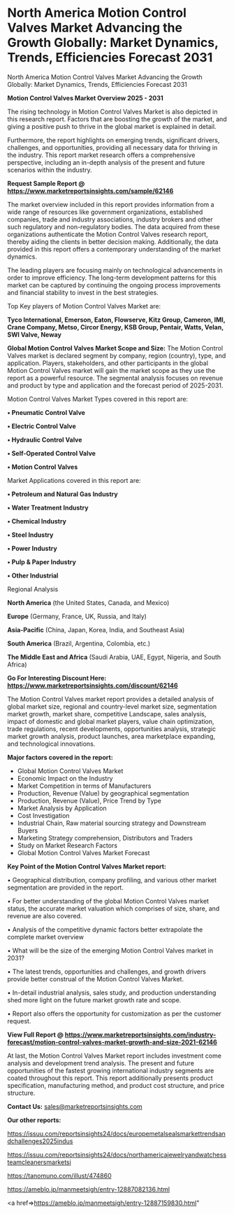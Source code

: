 # North America Motion Control Valves Market Advancing the Growth Globally: Market Dynamics, Trends, Efficiencies Forecast 2031
North America Motion Control Valves Market Advancing the Growth Globally: Market Dynamics, Trends, Efficiencies Forecast 2031

<Strong> Motion Control Valves Market Overview 2025 - 2031</strong>

The rising technology in Motion Control Valves Market is also depicted in this research report. Factors that are boosting the growth of the market, and giving a positive push to thrive in the global market is explained in detail.

Furthermore, the report highlights on emerging trends, significant drivers, challenges, and opportunities, providing all necessary data for thriving in the industry. This report market research offers a comprehensive perspective, including an in-depth analysis of the present and future scenarios within the industry.

<strong>Request Sample Report @ <a href=https://www.marketreportsinsights.com/sample/62146>https://www.marketreportsinsights.com/sample/62146</a></strong>

The market overview included in this report provides information from a wide range of resources like government organizations, established companies, trade and industry associations, industry brokers and other such regulatory and non-regulatory bodies. The data acquired from these organizations authenticate the Motion Control Valves research report, thereby aiding the clients in better decision making. Additionally, the data provided in this report offers a contemporary understanding of the market dynamics.

The leading players are focusing mainly on technological advancements in order to improve efficiency. The long-term development patterns for this market can be captured by continuing the ongoing process improvements and financial stability to invest in the best strategies.

Top Key players of Motion Control Valves Market are:

<strong>Tyco International, Emerson, Eaton, Flowserve, Kitz Group, Cameron, IMI, Crane Company, Metso, Circor Energy, KSB Group, Pentair, Watts, Velan, SWI Valve, Neway</strong>

<strong><b>Global Motion Control Valves Market Scope and Size:</b></strong>
The Motion Control Valves market is declared segment by company, region (country), type, and application. Players, stakeholders, and other participants in the global Motion Control Valves market will gain the market scope as they use the report as a powerful resource. The segmental analysis focuses on revenue and product by type and application and the forecast period of 2025-2031.

Motion Control Valves Market Types covered in this report are:

<strong>• Pneumatic Control Valve

• Electric Control Valve

• Hydraulic Control Valve

• Self-Operated Control Valve

• Motion Control Valves</strong>

Market Applications covered in this report are:

<strong>• Petroleum and Natural Gas Industry

• Water Treatment Industry

• Chemical Industry

• Steel Industry

• Power Industry

• Pulp & Paper Industry

• Other Industrial</strong> 

Regional Analysis

<strong>North America</strong> (the United States, Canada, and Mexico)

<strong>Europe</strong> (Germany, France, UK, Russia, and Italy)

<strong>Asia-Pacific</strong> (China, Japan, Korea, India, and Southeast Asia)

<strong>South America</strong> (Brazil, Argentina, Colombia, etc.)

<strong>The Middle East and Africa</strong> (Saudi Arabia, UAE, Egypt, Nigeria, and South Africa)

<strong>Go For Interesting Discount Here: <a href=https://www.marketreportsinsights.com/discount/62146>https://www.marketreportsinsights.com/discount/62146</a></strong>

The Motion Control Valves market report provides a detailed analysis of global market size, regional and country-level market size, segmentation market growth, market share, competitive Landscape, sales analysis, impact of domestic and global market players, value chain optimization, trade regulations, recent developments, opportunities analysis, strategic market growth analysis, product launches, area marketplace expanding, and technological innovations.

<strong><b>Major factors covered in the report:</b></strong>
<ul>
  <li>Global Motion Control Valves Market </li>
  <li>Economic Impact on the Industry</li>
  <li>Market Competition in terms of Manufacturers</li>
  <li>Production, Revenue (Value) by geographical segmentation</li>
  <li>Production, Revenue (Value), Price Trend by Type</li>
  <li>Market Analysis by Application</li>
  <li>Cost Investigation</li>
  <li>Industrial Chain, Raw material sourcing strategy and Downstream Buyers</li>
  <li>Marketing Strategy comprehension, Distributors and Traders</li>
  <li>Study on Market Research Factors</li>
  <li>Global Motion Control Valves Market Forecast</li>
</ul>

<strong><b>Key Point of the Motion Control Valves Market report:</b></strong>

• Geographical distribution, company profiling, and various other market segmentation are provided in the report.

• For better understanding of the global Motion Control Valves market status, the accurate market valuation which comprises of size, share, and revenue are also covered.

• Analysis of the competitive dynamic factors better extrapolate the complete market overview

• What will be the size of the emerging Motion Control Valves market in 2031?

• The latest trends, opportunities and challenges, and growth drivers provide better construal of the Motion Control Valves Market.

• In-detail industrial analysis, sales study, and production understanding shed more light on the future market growth rate and scope.

• Report also offers the opportunity for customization as per the customer request.

<strong><b>View Full Report @ <a href=https://www.marketreportsinsights.com/industry-forecast/motion-control-valves-market-growth-and-size-2021-62146>https://www.marketreportsinsights.com/industry-forecast/motion-control-valves-market-growth-and-size-2021-62146</a></b></strong>


At last, the Motion Control Valves Market report includes investment come analysis and development trend analysis. The present and future opportunities of the fastest growing international industry segments are coated throughout this report. This report additionally presents product specification, manufacturing method, and product cost structure, and price structure.

<strong>Contact Us:</strong>
sales@marketreportsinsights.com

<strong>Our other reports:</strong>

<a href=https://issuu.com/reportsinsights24/docs/europemetalsealsmarkettrendsandchallenges2025indus>https://issuu.com/reportsinsights24/docs/europemetalsealsmarkettrendsandchallenges2025indus</a>

<a href=https://issuu.com/reportsinsights24/docs/northamericajewelryandwatchessteamcleanersmarketsi>https://issuu.com/reportsinsights24/docs/northamericajewelryandwatchessteamcleanersmarketsi</a>

<a href=https://tanomuno.com/illust/474860>https://tanomuno.com/illust/474860</a>

<a href=https://ameblo.jp/manmeetsigh/entry-12887082136.html>https://ameblo.jp/manmeetsigh/entry-12887082136.html</a>

<a href=>https://ameblo.jp/manmeetsigh/entry-12887159830.html</a>"
